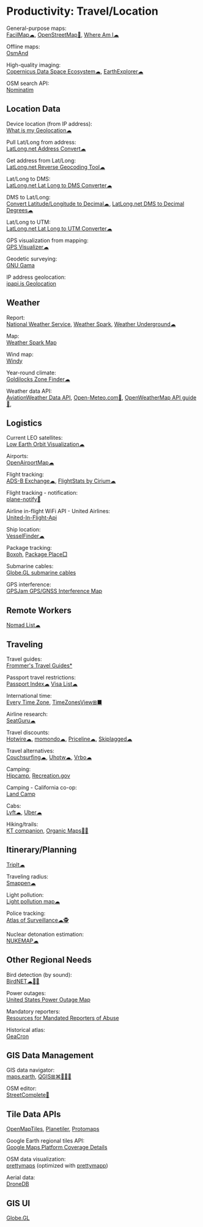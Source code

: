 # Productivity: Travel/Location

General-purpose maps:  
[FacilMap☁](https://facilmap.org/),
[OpenStreetMap🔌](https://www.openstreetmap.org/about),
[Where Am I☁](https://ctrlq.org/maps/where/)

Offline maps:  
[OsmAnd](https://osmand.net/)

High-quality imaging:  
[Copernicus Data Space Ecosystem☁](https://dataspace.copernicus.eu/),
[EarthExplorer☁](https://earthexplorer.usgs.gov/)

OSM search API:  
[Nominatim](https://nominatim.org/)

## Location Data

Device location (from IP address):  
[What is my Geolocation☁](https://webbrowsertools.com/geolocation/)

Pull Lat/Long from address:  
[LatLong.net Address Convert☁](https://www.latlong.net/convert-address-to-lat-long.html)

Get address from Lat/Long:  
[LatLong.net Reverse Geocoding Tool☁](https://www.latlong.net/Show-Latitude-Longitude.html)

Lat/Long to DMS:  
[LatLong.net Lat Long to DMS Converter☁](https://www.latlong.net/lat-long-dms.html)

DMS to Lat/Long:  
[Convert Latitude/Longitude to Decimal☁](https://andrew.hedges.name/experiments/convert_lat_long/),
[LatLong.net DMS to Decimal Degrees☁](https://www.latlong.net/degrees-minutes-seconds-to-decimal-degrees)

Lat/Long to UTM:  
[LatLong.net Lat Long to UTM Converter☁](https://www.latlong.net/lat-long-utm.html)

GPS visualization from mapping:  
[GPS Visualizer☁](https://www.gpsvisualizer.com/)

Geodetic surveying:  
[GNU Gama](https://www.gnu.org/software/gama/)

IP address geolocation:  
[ipapi.is Geolocation](https://ipapi.is/geolocation.html)

## Weather

Report:  
[National Weather Service](https://www.weather.gov/),
[Weather Spark](https://weatherspark.com/),
[Weather Underground☁](https://www.wunderground.com/)

Map:  
[Weather Spark Map](https://weatherspark.com/map)

Wind map:  
[Windy](https://www.windy.com/)

Year-round climate:  
[Goldilocks Zone Finder☁](https://lukechampine.com/goldilocks/)

Weather data API:  
[AviationWeather Data API](https://aviationweather.gov/data/api/),
[Open-Meteo.com🔌](https://open-meteo.com/en),
[OpenWeatherMap API guide🔌](https://openweathermap.org/guide),

## Logistics

Current LEO satellites:  
[Low Earth Orbit Visualization☁](https://platform.leolabs.space/visualization)

Airports:  
[OpenAirportMap☁](https://openairportmap.org/)

Flight tracking:  
[ADS-B Exchange☁](https://globe.adsbexchange.com/),
[FlightStats by Cirium☁](https://www.flightstats.com)

Flight tracking - notification:  
[plane-notify🐍](https://github.com/Jxck-S/plane-notify)

Airline in-flight WiFi API - United Airlines:  
[United-In-Flight-Api](https://github.com/greatjack1/United-In-Flight-Api)

Ship location:  
[VesselFinder☁](https://www.vesselfinder.com/)

Package tracking:  
[Boxoh](http://www.boxoh.com/),
[Package Place□](https://package.place/)

Submarine cables:  
[Globe.GL submarine cables](https://globe.gl/example/submarine-cables/)

GPS interference:  
[GPSJam GPS/GNSS Interference Map](https://gpsjam.org)

## Remote Workers

[Nomad List☁](https://nomadlist.com/)

## Traveling

Travel guides:  
[Frommer's Travel Guides*](https://www.frommers.com/)

Passport travel restrictions:  
[Passport Index☁](https://www.passportindex.org/)
[Visa List☁](https://visalist.io/)

International time:  
[Every Time Zone](https://everytimezone.com/),
[TimeZonesView⊞■](https://www.nirsoft.net/utils/time_zones_view.html)

Airline research:  
[SeatGuru☁](https://www.seatguru.com/)

Travel discounts:  
[Hotwire☁](https://www.hotwire.com/),
[momondo☁](https://www.momondo.com/),
[Priceline☁](https://www.priceline.com),
[Skiplagged☁](https://skiplagged.com/)

Travel alternatives:  
[Couchsurfing☁](https://www.couchsurfing.com/),
[Uhotw☁](https://www.unusualhotelsoftheworld.com/home),
[Vrbo☁](https://www.vrbo.com/)

Camping:  
[Hipcamp](https://www.hipcamp.com/en-US),
[Recreation.gov](https://www.recreation.gov/)

Camping - California co-op:  
[Land Camp](https://www.landcamp.org/)

Cabs:  
[Lyft☁](https://www.lyft.com/),
[Uber☁](https://www.uber.com/)

Hiking/trails:  
[KT companion](https://github.com/jamealg/KT-companion),
[Organic Maps🤖🍎](https://organicmaps.app/)

## Itinerary/Planning

[TripIt☁](https://www.tripit.com/web)

Traveling radius:  
[Smappen☁](https://www.smappen.com/)

Light pollution:  
[Light pollution map☁](https://www.lightpollutionmap.info/)

Police tracking:  
[Atlas of Surveillance☁🕵️](https://atlasofsurveillance.org/)

Nuclear detonation estimation:  
[NUKEMAP☁](https://nuclearsecrecy.com/nukemap/)

## Other Regional Needs

Bird detection (by sound):  
[BirdNET☁🍎🤖](https://birdnet.cornell.edu/)

Power outages:  
[United States Power Outage Map](https://poweroutage.us/)

Mandatory reporters:  
[Resources for Mandated Reporters of Abuse](https://mandatedreporter.com/)

Historical atlas:  
[GeaCron](http://geacron.com/)

## GIS Data Management

GIS data navigator:  
[maps.earth](https://about.maps.earth/),
[QGIS⊞⌘🐧🍎🤖](https://www.qgis.org/en/site/)

OSM editor:  
[StreetComplete🤖](https://streetcomplete.app/)

## Tile Data APIs

[OpenMapTiles](https://openmaptiles.org/),
[Planetiler](https://github.com/onthegomap/planetiler),
[Protomaps](https://docs.protomaps.com/)

Google Earth regional tiles API:  
[Google Maps Platform Coverage Details](https://developers.google.com/maps/coverage)

OSM data visualization:  
[prettymaps](https://github.com/marceloprates/prettymaps) (optimized with [prettymapp](https://github.com/chrieke/prettymapp))

Aerial data:  
[DroneDB](https://docs.dronedb.app/)

## GIS UI

[Globe.GL](https://globe.gl/)
